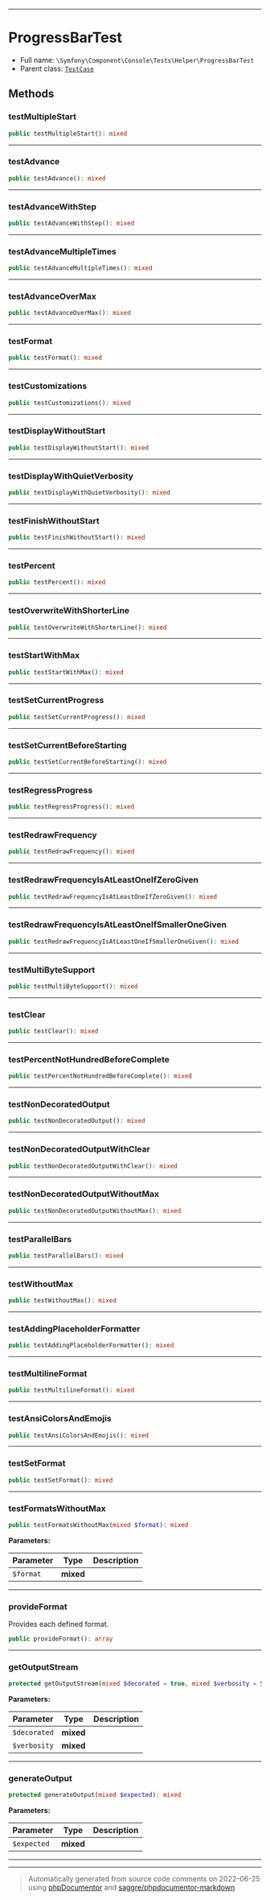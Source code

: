 ***

# ProgressBarTest





* Full name: `\Symfony\Component\Console\Tests\Helper\ProgressBarTest`
* Parent class: [`TestCase`](../../../../../PHPUnit/Framework/TestCase.md)




## Methods


### testMultipleStart



```php
public testMultipleStart(): mixed
```











***

### testAdvance



```php
public testAdvance(): mixed
```











***

### testAdvanceWithStep



```php
public testAdvanceWithStep(): mixed
```











***

### testAdvanceMultipleTimes



```php
public testAdvanceMultipleTimes(): mixed
```











***

### testAdvanceOverMax



```php
public testAdvanceOverMax(): mixed
```











***

### testFormat



```php
public testFormat(): mixed
```











***

### testCustomizations



```php
public testCustomizations(): mixed
```











***

### testDisplayWithoutStart



```php
public testDisplayWithoutStart(): mixed
```











***

### testDisplayWithQuietVerbosity



```php
public testDisplayWithQuietVerbosity(): mixed
```











***

### testFinishWithoutStart



```php
public testFinishWithoutStart(): mixed
```











***

### testPercent



```php
public testPercent(): mixed
```











***

### testOverwriteWithShorterLine



```php
public testOverwriteWithShorterLine(): mixed
```











***

### testStartWithMax



```php
public testStartWithMax(): mixed
```











***

### testSetCurrentProgress



```php
public testSetCurrentProgress(): mixed
```











***

### testSetCurrentBeforeStarting



```php
public testSetCurrentBeforeStarting(): mixed
```











***

### testRegressProgress



```php
public testRegressProgress(): mixed
```











***

### testRedrawFrequency



```php
public testRedrawFrequency(): mixed
```











***

### testRedrawFrequencyIsAtLeastOneIfZeroGiven



```php
public testRedrawFrequencyIsAtLeastOneIfZeroGiven(): mixed
```











***

### testRedrawFrequencyIsAtLeastOneIfSmallerOneGiven



```php
public testRedrawFrequencyIsAtLeastOneIfSmallerOneGiven(): mixed
```











***

### testMultiByteSupport



```php
public testMultiByteSupport(): mixed
```











***

### testClear



```php
public testClear(): mixed
```











***

### testPercentNotHundredBeforeComplete



```php
public testPercentNotHundredBeforeComplete(): mixed
```











***

### testNonDecoratedOutput



```php
public testNonDecoratedOutput(): mixed
```











***

### testNonDecoratedOutputWithClear



```php
public testNonDecoratedOutputWithClear(): mixed
```











***

### testNonDecoratedOutputWithoutMax



```php
public testNonDecoratedOutputWithoutMax(): mixed
```











***

### testParallelBars



```php
public testParallelBars(): mixed
```











***

### testWithoutMax



```php
public testWithoutMax(): mixed
```











***

### testAddingPlaceholderFormatter



```php
public testAddingPlaceholderFormatter(): mixed
```











***

### testMultilineFormat



```php
public testMultilineFormat(): mixed
```











***

### testAnsiColorsAndEmojis



```php
public testAnsiColorsAndEmojis(): mixed
```











***

### testSetFormat



```php
public testSetFormat(): mixed
```











***

### testFormatsWithoutMax



```php
public testFormatsWithoutMax(mixed $format): mixed
```








**Parameters:**

| Parameter | Type | Description |
|-----------|------|-------------|
| `$format` | **mixed** |  |




***

### provideFormat

Provides each defined format.

```php
public provideFormat(): array
```











***

### getOutputStream



```php
protected getOutputStream(mixed $decorated = true, mixed $verbosity = StreamOutput::VERBOSITY_NORMAL): mixed
```








**Parameters:**

| Parameter | Type | Description |
|-----------|------|-------------|
| `$decorated` | **mixed** |  |
| `$verbosity` | **mixed** |  |




***

### generateOutput



```php
protected generateOutput(mixed $expected): mixed
```








**Parameters:**

| Parameter | Type | Description |
|-----------|------|-------------|
| `$expected` | **mixed** |  |




***


***
> Automatically generated from source code comments on 2022-06-25 using [phpDocumentor](http://www.phpdoc.org/) and [saggre/phpdocumentor-markdown](https://github.com/Saggre/phpDocumentor-markdown)
